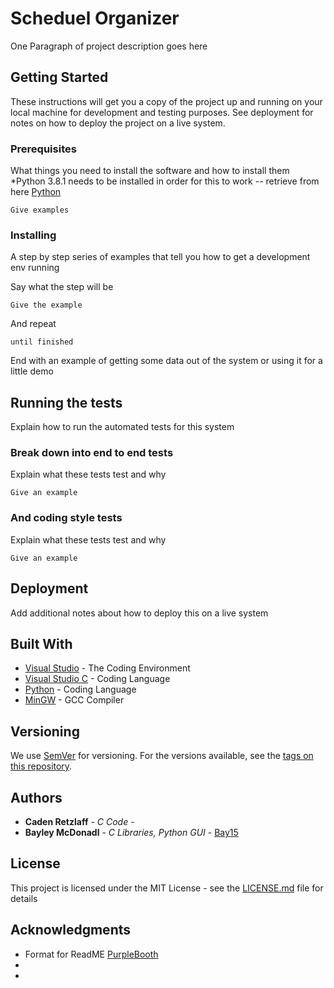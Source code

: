 # Scheduel Organizer

One Paragraph of project description goes here

## Getting Started

These instructions will get you a copy of the project up and running on your local machine for development and testing purposes. See deployment for notes on how to deploy the project on a live system.

### Prerequisites

What things you need to install the software and how to install them
*Python 3.8.1 needs to be installed in order for this to work -- retrieve from here [Python](https://www.python.org/)

```
Give examples
```

### Installing

A step by step series of examples that tell you how to get a development env running

Say what the step will be

```
Give the example
```

And repeat

```
until finished
```

End with an example of getting some data out of the system or using it for a little demo

## Running the tests

Explain how to run the automated tests for this system

### Break down into end to end tests

Explain what these tests test and why

```
Give an example
```

### And coding style tests

Explain what these tests test and why

```
Give an example
```

## Deployment

Add additional notes about how to deploy this on a live system

## Built With

* [Visual Studio](https://visualstudio.microsoft.com/) - The Coding Environment 
* [Visual Studio C](https://visualstudio.microsoft.com/vs/features/cplusplus/) - Coding Language
* [Python](https://www.python.org/) - Coding Language
* [MinGW](http://www.mingw.org/wiki/Getting_Started) - GCC Compiler

## Versioning

We use [SemVer](http://semver.org/) for versioning. For the versions available, see the [tags on this repository](https://github.com/your/project/tags). 

## Authors

* **Caden Retzlaff** - *C Code* - 
* **Bayley McDonadl** - *C Libraries, Python GUI* - [Bay15](https://github.com/Bay15)


## License

This project is licensed under the MIT License - see the [LICENSE.md](LICENSE.md) file for details

## Acknowledgments

* Format for ReadME [PurpleBooth](https://github.com/PurpleBooth)
* 
* 
